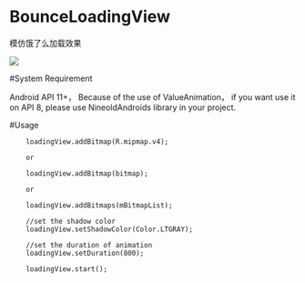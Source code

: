 # BounceLoadingView
模仿饿了么加载效果

![](https://github.com/niniloveyou/BounceLoadingView/blob/master/bounceLoadingView.gif)

#System Requirement

Android API 11+， Because of the use of ValueAnimation， if you want use it on API 8, please use NineoldAndroids library in your project.

#Usage
        
       
        
        loadingView.addBitmap(R.mipmap.v4);
        
        or
        
        loadingView.addBitmap(bitmap);
        
        or
        
        loadingView.addBitmaps(mBitmapList);
        
        //set the shadow color
        loadingView.setShadowColor(Color.LTGRAY);
        
        //set the duration of animation
        loadingView.setDuration(800);
 
        loadingView.start();
